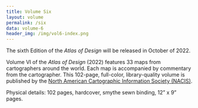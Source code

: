 ```yaml
---
title: Volume Six
layout: volume
permalink: /six
data: volume-6
header_img: /img/vol6-index.png
---
```


The sixth Edition of the *Atlas of Design* will be released in October of 2022. 

Volume VI of the *Atlas of Design* (2022) features 33 maps from cartographers around the world. Each map is accompanied by commentary from the cartographer. This 102-page, full-color, library-quality volume is published by the [North American Cartographic Information Society (NACIS)](http://nacis.org).

Physical details: 102 pages, hardcover, smythe sewn binding, 12” x 9” pages.
